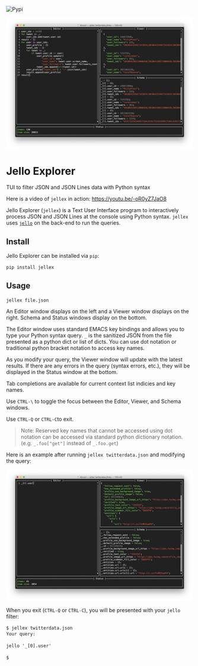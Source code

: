![Pypi](https://img.shields.io/pypi/v/jellex.svg)

![jellex](https://github.com/kellyjonbrazil/jellex/raw/master/_images/jellex.png)

# Jello Explorer
TUI to filter JSON and JSON Lines data with Python syntax

Here is a video of `jellex` in action: https://youtu.be/-oR0yZ7JaO8

Jello Explorer (`jellex`) is a Text User Interface program to interactively process JSON and JSON Lines at the console using Python syntax. `jellex` uses [`jello`](https://github.com/kellyjonbrazil/jello) on the back-end to run the queries.

## Install
Jello Explorer can be installed via `pip`:
```bash
pip install jellex
```

## Usage
```
jellex file.json
```
An Editor window displays on the left and a Viewer window displays on the right. Schema and Status windows display on the bottom.

The Editor window uses standard EMACS key bindings and allows you to type your Python syntax query. `_` is the sanitized JSON from the file presented as a python dict or list of dicts. You can use dot notation or traditional python bracket notation to access key names.

As you modify your query, the Viewer window will update with the latest results. If there are any errors in the query (syntax errors, etc.), they will be displayed in the Status window at the bottom.

Tab completions are available for current context list indicies and key names.

Use `CTRL-\` to toggle the focus between the Editor, Viewer, and Schema windows.

Use `CTRL-Q` or `CTRL-C`to exit.

> Note: Reserved key names that cannot be accessed using dot notation can be accessed via standard python dictionary notation. (e.g. `_.foo["get"]` instead of `_.foo.get`)

Here is an example after running `jellex twitterdata.json` and modifying the query:

![jellex](https://github.com/kellyjonbrazil/jellex/raw/master/_images/jellex-twitterdata.png)

When you exit (`CTRL-Q` or `CTRL-C`), you will be presented with your `jello` filter:
```
$ jellex twitterdata.json 
Your query:

jello '_[0].user'

$
```
